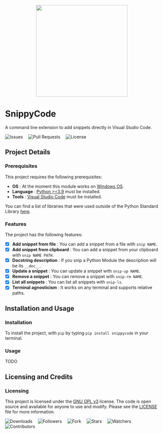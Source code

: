  <div align="center">
  <img src="https://user-images.githubusercontent.com/93403866/188535751-98022c23-8258-4db0-9816-14df7cd4cf33.png" width="300">
</div>

# SnippyCode
A command line extension to add snippets directly in Visual Studio Code.

![Issues](https://img.shields.io/github/issues/FabioFlorey/SnippyCode)&emsp;
![Pull Requests](https://img.shields.io/github/issues-pr/FabioFlorey/SnippyCode)&emsp;
![License](https://img.shields.io/github/license/FabioFlorey/SnippyCode)

## Project Details
### Prerequisites
This project requires the following prerequisites:

- **OS** : At the moment this module works on <ins>Windows OS</ins>.
- **Language** : <ins>Python >=3.9</ins> must be installed.
- **Tools** : <ins>Visual Studio Code</ins> must be installed.

You can find a list of libraries that were used outside of the Python Standard Library [here](requirements.txt).

### Features
The project has the following features:

- [x] **Add snippet from file** : You can add a snippet from a file with `snip NAME`.
- [x] **Add snippet from clipboard** : You can add a snippet from your clipboard with `snip NAME PATH`.
- [x] **Docstring description** : If you snip a Python Module the description will be its `__doc__`.
- [x] **Update a snippet** :  You can update a snippet with `snip-up NAME`.
- [x] **Remove a snippet** :  You can remove a snippet with `snip-rm NAME`.
- [x] **List all snippets** :  You can list all snippets with `snip-ls`.
- [x] **Terminal agnosticism** :  It works on any terminal and supports relative paths.

## Installation and Usage
### Installation
To install the project, with `pip` by typing `pip install snippycode` in your terminal.

### Usage
TODO


## Licensing and Credits
### Licensing
This project is licensed under the [GNU GPL v3](https://www.gnu.org/licenses/gpl-3.0.html) license. 
The code is open source and available for anyone to use and modify. Please see the [LICENSE](LICENSE.md) file for more information. 

![Downloads](https://img.shields.io/pypi/dm/snippycode)&emsp;
![Followers](https://img.shields.io/github/followers/FabioFlorey?style=social)&emsp;
![Fork](https://img.shields.io/github/forks/FabioFlorey/SnippyCode?style=social)&emsp;
![Stars](https://img.shields.io/github/stars/FabioFlorey/SnippyCode?style=social)&emsp;
![Watchers](https://img.shields.io/github/watchers/FabioFlorey/SnippyCode?style=social)&emsp;
![Contributors](https://img.shields.io/github/contributors/FabioFlorey/SnippyCode)

